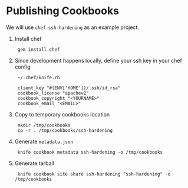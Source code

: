 # Publishing Cookbooks

We will use `chef-ssh-hardening` as an example project.

1. Install chef
        
        gem install chef

2. Since development happens locally, define your ssh key in your chef config

        ~/.chef/knife.rb
        
        client_key "#{ENV['HOME']}/.ssh/id_rsa"
        cookbook_license "apachev2"
        cookbook_copyright "<YOURNAME>"
        cookbook_email "<EMAIL>"

3. Copy to temporary cookbooks location

        mkdir /tmp/cookbooks
        cp -r . /tmp/cookbooks/ssh-hardening

4. Generate `metadata.json`

        knife cookbook metadata ssh-hardening -o /tmp/cookbooks

5. Generate tarball

        knife cookbook site share ssh-hardening "ssh-hardening" -o /tmp/cookbooks
